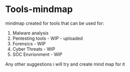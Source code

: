 # Tools-mindmap
mindmap created for tools that can be used for:

1. Malware analysis
2. Pentesting tools - WIP - uploaded
3. Forensics - WIP
4. Cyber Threats - WIP
5. SOC Envrionment - WIP

Any other suggestions i will try and create mind map for it
